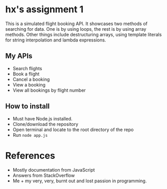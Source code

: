 # hx's assignment 1

This is a simulated flight booking API. It showcases two methods of searching for data. One is by using loops, the rest is by using array methods. Other things include destructuring arrays, using template literals for string interpolation and lambda expressions.

## My APIs
- Search flights
- Book a flight
- Cancel a booking
- View a booking
- View all bookings by flight number

## How to install

- Must have Node.js installed.
- Clone/download the repository
- Open terminal and locate to the root directory of the repo
- Run `node app.js`


# References

- Mostly documentation from JavaScript
- Answers from StackOverflow
- Me + my very, very, burnt out and lost passion in programming.
